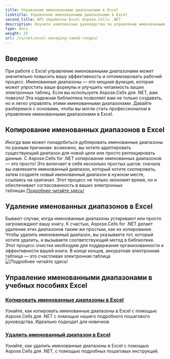 ```yaml
---
title: Управление именованными диапазонами в Excel
linktitle: Управление именованными диапазонами в Excel
second_title: API обработки Excel Aspose.Cells .NET
description: Изучите комплексные руководства по управлению именованными диапазонами в Excel с помощью Aspose.Cells для .NET. Идеально подходит для начинающих и продвинутых пользователей.
type: docs
weight: 25
url: /ru/net/excel-managing-named-ranges/
---
```

## Введение

При работе с Excel управление именованными диапазонами может значительно повысить вашу эффективность и оптимизировать рабочий процесс. Именованные диапазоны — это мощная функция, которая может упростить ваши формулы и улучшить читаемость ваших электронных таблиц. Если вы используете Aspose.Cells для .NET, вам повезло! Эта надежная библиотека позволяет вам не только создавать, но и легко управлять этими именованными диапазонами. Давайте разберемся с основами, чтобы вы могли стать профессионалом в управлении именованными диапазонами в Excel.

## Копирование именованных диапазонов в Excel

Иногда вам может понадобиться дублировать именованные диапазоны по разным причинам: возможно, вы хотите адаптировать существующий диапазон для новой цели или просто реплицировать данные. С Aspose.Cells for .NET копирование именованных диапазонов — это просто! Это включает в себя несколько простых шагов: сначала вы извлекаете именованный диапазон, который хотите скопировать, затем создаете новый именованный диапазон в нужном месте, ссылаясь на оригинал. Этот процесс не только экономит время, но и обеспечивает согласованность в ваших электронных таблицах.[Подробнее читайте здесь!](./copy-named-ranges/)

## Удаление именованных диапазонов в Excel

 Бывают случаи, когда именованные диапазоны устаревают или просто загромождают вашу книгу. К счастью, Aspose.Cells for .NET делает удаление этих диапазонов таким же простым, как их копирование. Чтобы удалить именованный диапазон, вы указываете тот, который хотите удалить, и вызываете соответствующий метод в библиотеке. Этот процесс очистки необходим для поддержания организованности и эффективности вашей книги. В конце концов, аккуратная электронная таблица — это счастливая электронная таблица![Подробнее читайте здесь!](./remove-named-range/)

## Управление именованными диапазонами в учебных пособиях Excel
### [Копировать именованные диапазоны в Excel](./copy-named-ranges/)
Узнайте, как копировать именованные диапазоны в Excel с помощью Aspose.Cells для .NET с помощью нашего подробного пошагового руководства. Идеально подходит для новичков.
### [Удалить именованный диапазон в Excel](./remove-named-range/)
Узнайте, как удалить именованные диапазоны в Excel с помощью Aspose.Cells для .NET, с помощью подробных пошаговых инструкций.